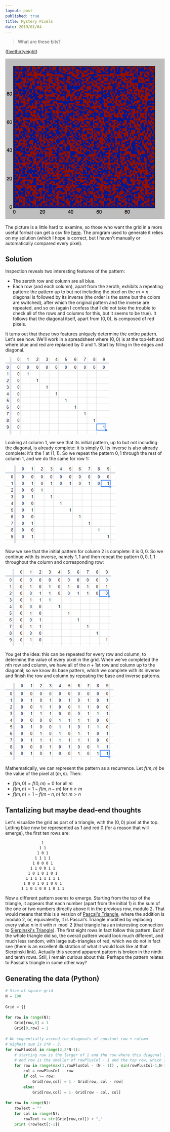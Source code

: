 ```yaml
---
layout: post
published: true
title: Mystery Pixels
date: 2019/01/04
---
```


>What are these bits?

<!--more-->

([fivethirtyeight](https://fivethirtyeight.com/features/what-the-heck-are-these-dang-bits/))

![Pixelized square image.](/img/ellenberg.png)

The picture is a little hard to examine, so those who want the grid in a more useful format can get a csv file [here](/files/MysteriousPixels.csv).  The program used to generate it relies on my solution (which I hope is correct, but I haven't manually or automatically compared every pixel).

## Solution

Inspection reveals two interesting features of the pattern: 
- The zeroth row and column are all blue.
- Each row (and each column), apart from the zeroth, exhibits a repeating pattern: the pattern up to but not including the pixel on the $m=n$ diagonal is followed by its inverse (the order is the same but the colors are switched), after which the original pattern and the inverse are repeated, and so on (again I confess that I did not take the trouble to check all of the rows and columns for this, but it seems to be true).  It follows that the diagonal itself, apart from $(0,0)$, is composed of red pixels.

It turns out that these two features uniquely determine the entire pattern.  Let's see how. We'll work in a spreadsheet where $(0,0)$ is at the top-left and where blue and red are replaced by $0$ and $1$.  Start by filling in the edges and diagonal.

![Edges and diagonal](/img/1.PNG)

Looking at column $1$, we see that its initial pattern, up to but not including the diagonal, is already complete: it is simply $0$. Its inverse is also already complete: it's the $1$ at $(1,1)$.  So we repeat the pattern $0,1$ through the rest of column $1$, and we do the same for row $1$:

![Row and column 1 complete](/img/2.PNG)

Now we see that the initial pattern for column $2$ is complete: it is $0,0$. So we continue with its inverse, namely $1,1$ and then repeat the pattern $0,0,1,1$ throughout the column and corresponding row:

![Row and column 2 complete](/img/3.PNG)

You get the idea: this can be repeated for every row and column, to determine the value of every pixel in the grid. When we've completed the $n$th row and column, we have all of the $n+1$st row and column up to the diagonal; so we know its base pattern, which we complete with its inverse and finish the row and column by repeating the base and inverse patterns.

![Grid complete](/img/4.PNG)

Mathematically, we can represent the pattern as a recurrence.  Let $f(m,n)$ be the value of the pixel at $(m,n)$.  Then:

- $f(m,0) = f(0,m) = 0$ for all $m$
- $f(m,n) = 1 - f(m,n-m)$ for $n \geq m$
- $f(m,n) = 1 - f(m-n,n)$ for $m > n$

## Tantalizing but maybe dead-end thoughts

Let's visualize the grid as part of a triangle, with the $(0,0)$ pixel at the top.  Letting blue now be represented as $1$ and red $0$ (for a reason that will emerge), the first ten rows are:

```
                1
               1 1
              1 0 1
             1 1 1 1
            1 0 0 0 1
           1 1 0 0 1 1
          1 0 1 0 1 0 1
         1 1 1 1 1 1 1 1
        1 0 0 1 0 1 0 0 1
       1 1 0 1 0 0 1 0 1 1
```

Now a different pattern seems to emerge. Starting from the top of the triangle, it appears that each number (apart from the initial $1$) is the sum of the one or two numbers directly above it in the previous row, modulo $2$.  That would means that this is a version of [Pascal's Triangle](https://en.wikipedia.org/wiki/Pascal%27s_triangle), where the addition is modulo $2$, or, equivalently, it is Pascal's Triangle modified by replacing every value $n$ in it with $n \mod 2$ (that triangle has an interesting connection to [Sierpinski's Triangle](https://en.wikipedia.org/wiki/Sierpinski_triangle#/media/File:Sierpinski_Pascal_triangle.svg)). The first eight rows in fact follow this pattern.  But if the whole triangle did so, the overall pattern would look much different, and much less random, with large sub-triangles of red, which we do not in fact see (there is an excellent illustration of what it would look like at that Sierpinski link).  Actually this second apparent pattern is broken in the ninth and tenth rows.  Still, I remain curious about this. Perhaps the pattern relates to Pascal's triangle in some other way?

## Generating the data (Python)

```python
# Size of square grid
N = 100

Grid = {}

for row in range(N):
	Grid[row,0] = 1
	Grid[0,row] = 1

# We sequentially ascend the diagonals of constant row + column
# Highest sum is 2*N - 2.
for rowPlusCol in range(2,2*N-1):
	# starting row is the larger of 1 and the row where this diagonal intersects column N-1
	# end row is the smaller of rowPlusCol - 1 and the top row, which is N-1
	for row in range(max(1,rowPlusCol - (N - 1)) , min(rowPlusCol-1,N-1) + 1):
		col = rowPlusCol - row
		if col >= row:
			Grid[row,col] = 1 - Grid[row, col - row]
		else:
			Grid[row,col] = 1- Grid[row - col, col]

for row in range(N):
	rowText = ""
	for col in range(N):
		rowText += str(Grid[row,col]) + ","
	print (rowText[:-1])
```

<br>
